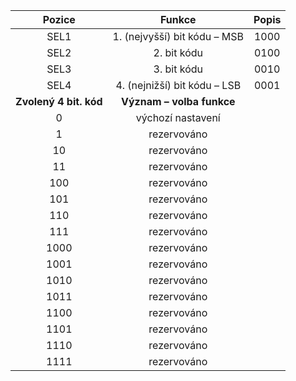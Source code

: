 | **Pozice** | **Funkce** | **Popis** |
| :---: | :---: | :---: |
| SEL1 | 1. (nejvyšší) bit kódu – MSB | 1000 |
| SEL2 | 2. bit kódu | 0100 |
| SEL3 | 3. bit kódu | 0010 |
| SEL4 | 4. (nejnižší) bit kódu – LSB | 0001 |
| **Zvolený 4 bit. kód** | **Význam – volba funkce** |
| 0 | výchozí nastavení |
| 1 | rezervováno |
| 10 | rezervováno |
| 11 | rezervováno |
| 100 | rezervováno |
| 101 | rezervováno |
| 110 | rezervováno |
| 111 | rezervováno |
| 1000 | rezervováno |
| 1001 | rezervováno |
| 1010 | rezervováno |
| 1011 | rezervováno |
| 1100 | rezervováno |
| 1101 | rezervováno |
| 1110 | rezervováno |
| 1111 | rezervováno |
